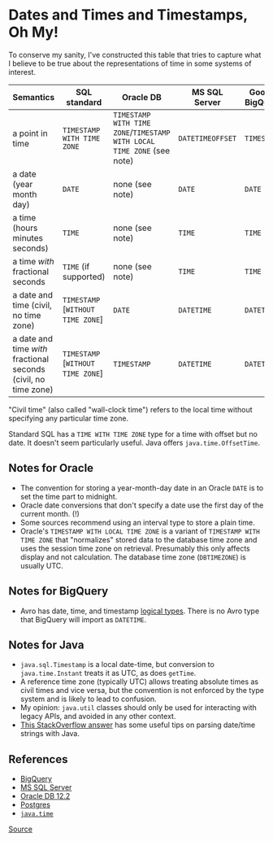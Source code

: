 # Dates and Times and Timestamps, Oh My!

To conserve my sanity, I've constructed this table that tries to capture what I believe
to be true about the representations of time in some systems of interest.

| Semantics | SQL standard | Oracle DB | MS SQL Server | Google BigQuery | `java.util` | `java.sql` | `java.time` |
| --------- | ------------ | --------- | ------------- | --------------- | ----------- | ---------- | ----------- |
| a point in time | `TIMESTAMP WITH TIME ZONE` | `TIMESTAMP WITH TIME ZONE`/`TIMESTAMP WITH LOCAL TIME ZONE` (see note) | `DATETIMEOFFSET` | `TIMESTAMP` | `Date` | ? | `Instant` / `OffsetDateTime` / `ZonedDateTime` |
| a date (year month day) | `DATE` | none (see note) | `DATE` | `DATE` | ? | `Date` | `LocalDate` |
| a time (hours minutes seconds) | `TIME` | none (see note) | `TIME` | `TIME` | ? | `Time` | `LocalTime` |
| a time *with* fractional seconds | `TIME` (if supported) | none (see note) | `TIME` | `TIME` | ? | ? | `LocalTime` |
| a date and time (civil, no time zone) | `TIMESTAMP` \[`WITHOUT TIME ZONE`] | `DATE` | `DATETIME` | `DATETIME` | ? | `Timestamp` | `LocalDateTime` |
| a date and time *with* fractional seconds (civil, no time zone) | `TIMESTAMP` \[`WITHOUT TIME ZONE`] | `TIMESTAMP` | `DATETIME` | `DATETIME` | ? | `Timestamp` | `LocalDateTime` |

"Civil time" (also called "wall-clock time") refers to the local time without specifying any particular time zone.

Standard SQL has a `TIME WITH TIME ZONE` type for a time with offset but no date.  It doesn't seem particularly useful.
Java offers `java.time.OffsetTime`.

## Notes for Oracle
- The convention for storing a year-month-day date in an Oracle `DATE` is to set the time part to midnight.
- Oracle date conversions that don't specify a date use the first day of the current month. (!)
- Some sources recommend using an interval type to store a plain time.
- Oracle's `TIMESTAMP WITH LOCAL TIME ZONE` is a variant of `TIMESTAMP WITH TIME ZONE` that "normalizes"
  stored data to the database time zone and uses the session time zone on retrieval.  Presumably this only
  affects display and not calculation.  The database time zone (`DBTIMEZONE`) is usually UTC.
  
## Notes for BigQuery
- Avro has date, time, and timestamp [logical types](https://avro.apache.org/docs/current/spec.html#Logical+Types).  There is no Avro type that BigQuery will import as `DATETIME`.

## Notes for Java
- `java.sql.Timestamp` is a local date-time, but conversion to `java.time.Instant` treats it as UTC, as does `getTime`.
- A reference time zone (typically UTC) allows treating absolute times as civil times and vice versa, 
  but the convention is not enforced by the type system and is likely to lead to confusion.
- My opinion: `java.util` classes should only be used for interacting with legacy APIs,
  and avoided in any other context.
- [This StackOverflow answer](https://stackoverflow.com/a/56508200) has some useful tips on parsing date/time strings with Java.

## References
- [BigQuery](https://cloud.google.com/bigquery/docs/reference/standard-sql/data-types)
- [MS SQL Server](https://docs.microsoft.com/en-us/sql/t-sql/functions/date-and-time-data-types-and-functions-transact-sql?view=sql-server-2017#DateandTimeDataTypes)
- [Oracle DB 12.2](https://docs.oracle.com/en/database/oracle/oracle-database/12.2/sqlrf/Data-Types.html#GUID-7B72E154-677A-4342-A1EA-C74C1EA928E6)
- [Postgres](https://www.postgresql.org/docs/current/datatype-datetime.html)
- [`java.time`](https://www.oracle.com/technetwork/articles/java/jf14-date-time-2125367.html)

[Source](https://github.com/jpallas/wibbly-wobbly)
